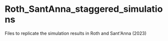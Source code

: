 # Roth_SantAnna_staggered_simulations
Files to replicate the simulation results in Roth and Sant'Anna (2023)
